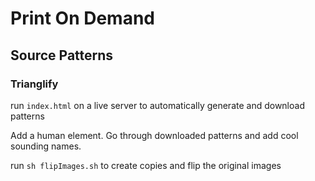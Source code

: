 # Print On Demand

## Source Patterns

### Trianglify

run `index.html` on a live server to automatically generate and download patterns

Add a human element. Go through downloaded patterns and add cool sounding names.

run `sh flipImages.sh` to create copies and flip the original images